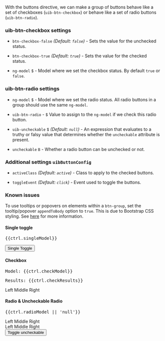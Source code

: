 With the buttons directive, we can make a group of buttons behave like a set of checkboxes (`uib-btn-checkbox`) or behave like a set of radio buttons (`uib-btn-radio`).

### uib-btn-checkbox settings

* `btn-checkbox-false`
  _(Default: `false`)_ -
  Sets the value for the unchecked status.
  
* `btn-checkbox-true`
  _(Default: `true`)_ -
  Sets the value for the checked status.
  
* `ng-model`
  <small class="badge">$</small>
  <i class="glyphicon glyphicon-eye-open"></i> -
  Model where we set the checkbox status. By default `true` or `false`.

### uib-btn-radio settings

* `ng-model`
  <small class="badge">$</small>
  <i class="glyphicon glyphicon-eye-open"></i> -
  Model where we set the radio status. All radio buttons in a group should use the same `ng-model`.
    
* `uib-btn-radio` -
  <small class="badge">$</small>
  Value to assign to the `ng-model` if we check this radio button.

* `uib-uncheckable`
  <small class="badge">$</small>
  _(Default: `null`)_ -
  An expression that evaluates to a truthy or falsy value that determines whether the `uncheckable` attribute is present.
  
* `uncheckable`
  <small class="badge">B</small> -
  Whether a radio button can be unchecked or not.
  
### Additional settings `uibButtonConfig`

* `activeClass`
  _(Default: `active`)_ -
  Class to apply to the checked buttons.
  
* `toggleEvent`
  _(Default: `click`)_ -
  Event used to toggle the buttons.

### Known issues

To use tooltips or popovers on elements within a `btn-group`, set the tooltip/popover `appendToBody` option to `true`. This is due to Bootstrap CSS styling. See [here](http://getbootstrap.com/components/#btn-groups) for more information.


<div>
    <h4>Single toggle</h4>
    <pre>{{ctrl.singleModel}}</pre>
    <button type="button" class="btn btn-primary" ng-model="ctrl.singleModel" uib-btn-checkbox btn-checkbox-true="1" btn-checkbox-false="0">
        Single Toggle
    </button>
    <h4>Checkbox</h4>
    <pre>Model: {{ctrl.checkModel}}</pre>
    <pre>Results: {{ctrl.checkResults}}</pre>
    <div class="btn-group">
        <label class="btn btn-primary" ng-model="ctrl.checkModel.left" uib-btn-checkbox>Left</label>
        <label class="btn btn-primary" ng-model="ctrl.checkModel.middle" uib-btn-checkbox>Middle</label>
        <label class="btn btn-primary" ng-model="ctrl.checkModel.right" uib-btn-checkbox>Right</label>
    </div>
    <h4>Radio &amp; Uncheckable Radio</h4>
    <pre>{{ctrl.radioModel || 'null'}}</pre>
    <div class="btn-group">
        <label class="btn btn-primary" ng-model="ctrl.radioModel" uib-btn-radio="'Left'">Left</label>
        <label class="btn btn-primary" ng-model="ctrl.radioModel" uib-btn-radio="'Middle'">Middle</label>
        <label class="btn btn-primary" ng-model="ctrl.radioModel" uib-btn-radio="'Right'">Right</label>
    </div>
    <div class="btn-group">
        <label class="btn btn-success" ng-model="ctrl.radioModel" uib-btn-radio="'Left'" uncheckable>Left</label>
        <label class="btn btn-success" ng-model="ctrl.radioModel" uib-btn-radio="'Middle'" uncheckable>Middle</label>
        <label class="btn btn-success" ng-model="ctrl.radioModel" uib-btn-radio="'Right'" uib-uncheckable="ctrl.uncheckable">Right</label>
    </div>
    <div>
        <button class="btn btn-default" ng-click="ctrl.uncheckable = !ctrl.uncheckable">
            Toggle uncheckable
        </button>
    </div>
</div>
